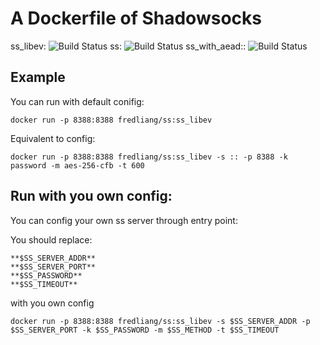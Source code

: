 # A Dockerfile of Shadowsocks
ss_libev: ![Build Status](https://travis-ci.org/fredliang44/ss_docker.svg?branch=ss_libev)
ss: ![Build Status](https://travis-ci.org/fredliang44/ss_docker.svg?branch=ss)
ss_with_aead:: ![Build Status](https://travis-ci.org/fredliang44/ss_docker.svg?branch=ss_with_aead)
## Example

You can run with default conifig:

    docker run -p 8388:8388 fredliang/ss:ss_libev

Equivalent to config:

    docker run -p 8388:8388 fredliang/ss:ss_libev -s :: -p 8388 -k password -m aes-256-cfb -t 600

## Run with you own config:

You can config your own ss server through entry point:

You should replace:

    **$SS_SERVER_ADDR**
    **$SS_SERVER_PORT**
    **$SS_PASSWORD**
    **$SS_TIMEOUT**

with you own config


    docker run -p 8388:8388 fredliang/ss:ss_libev -s $SS_SERVER_ADDR -p $SS_SERVER_PORT -k $SS_PASSWORD -m $SS_METHOD -t $SS_TIMEOUT

